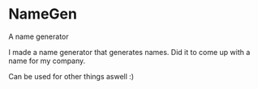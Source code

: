 # NameGen
A name generator

I made a name generator that generates names. Did it to come up with a name for my company. 

Can be used for other things aswell :)
